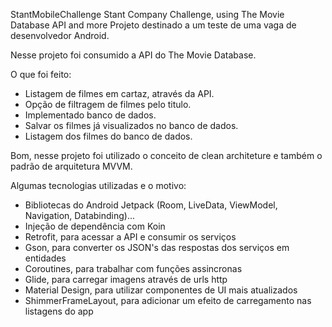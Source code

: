StantMobileChallenge
Stant Company Challenge, using The Movie Database API and more Projeto destinado a um teste de uma vaga de desenvolvedor Android.

Nesse projeto foi consumido a API do The Movie Database.

O que foi feito:

- Listagem de filmes em cartaz, através da API.
- Opção de filtragem de filmes pelo titulo.
- Implementado banco de dados.
- Salvar os filmes já visualizados no banco de dados.
- Listagem dos filmes do banco de dados.

Bom, nesse projeto foi utilizado o conceito de clean architeture e também o padrão de arquitetura MVVM.

Algumas tecnologias utilizadas e o motivo:

- Bibliotecas do Android Jetpack (Room, LiveData, ViewModel, Navigation, Databinding)...
- Injeção de dependência com Koin
- Retrofit, para acessar a API e consumir os serviços
- Gson, para converter os JSON's das respostas dos serviços em entidades
- Coroutines, para trabalhar com funções assincronas
- Glide, para carregar imagens através de urls http
- Material Design, para utilizar componentes de UI mais atualizados
- ShimmerFrameLayout, para adicionar um efeito de carregamento nas listagens do app 
